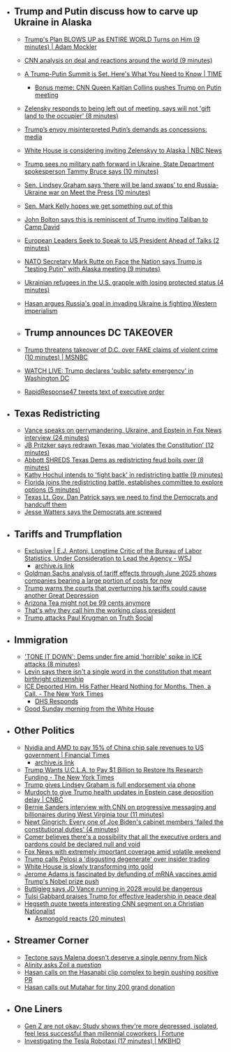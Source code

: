 
  - ## Trump and Putin discuss how to carve up Ukraine in Alaska
    - [Trump's Plan BLOWS UP as ENTIRE WORLD Turns on Him (9 minutes) | Adam Mockler](https://youtu.be/bXnkN1-lvCM?si=UPFzvNoLEMtf7QNN)
    - [CNN analysis on deal and reactions around the world (9 minutes)](https://youtu.be/TPUjipH0v_c?si=J3WRTf4vS5XeADJs)
    - [A Trump-Putin Summit is Set. Here's What You Need to Know | TIME](https://time.com/7308684/trump-putin-alaska-talks-ukraine/)
      - [Bonus meme: CNN Queen Kaitlan Collins pushes Trump on Putin meeting](https://youtube.com/shorts/NPsVNdRIEys?si=ReiXbApnJRbhtMb6)
    - [Zelensky responds to being left out of meeting, says will not 'gift land to the occupier' (8 minutes)](https://youtu.be/nWxKI1Hav_M?si=89qzd5H-AsUD7oQ2)
    - [Trump’s envoy misinterpreted Putin’s demands as concessions: media](https://tvpworld.com/88256509/trumps-envoy-witkoff-misunderstood-putins-territorial-demands-as-concessions-media-report)
    - [White House is considering inviting Zelenskyy to Alaska | NBC News](https://www.nbcnews.com/politics/trump-administration/white-house-considering-inviting-zelenskyy-alaska-rcna224070)
    - [Trump sees no military path forward in Ukraine, State Department spokesperson Tammy Bruce says (10 minutes)](https://youtu.be/e0WrsJ1P-AM?si=hJVdPMgpEnTkuTmq)
    - [Sen. Lindsey Graham says ‘there will be land swaps’ to end Russia-Ukraine war on Meet the Press (10 minutes)](https://youtu.be/KEAaJhWlTpg?si=4XOO5gGFT1zXke_Z)
    - [Sen. Mark Kelly hopes we get something out of this](https://x.com/atrupar/status/1954559751452348573)
    - [John Bolton says this is reminiscent of Trump inviting Taliban to Camp David](https://x.com/Acyn/status/1953993694983700573)
    - [European Leaders Seek to Speak to US President Ahead of Talks (2 minutes)](https://youtu.be/cpx1yMNnhMc?si=wULJZJTW9TBHDpEs)
    - [NATO Secretary Mark Rutte on Face the Nation says Trump is "testing Putin" with Alaska meeting (9 minutes)](https://youtu.be/TPUjipH0v_c?si=J3WRTf4vS5XeADJs)
    - [Ukrainian refugees in the U.S. grapple with losing protected status (4 minutes)](https://youtu.be/YpZUQpZcXog?si=Ebl5dwQE526jH1hL)
    - [Hasan argues Russia's goal in invading Ukraine is fighting Western imperialism](https://www.reddit.com/r/LivestreamFail/comments/1mm0iag/hasan_argues_that_russias_goal_in_invading/)
    
    - ## Trump announces DC TAKEOVER
    - [Trump threatens takeover of D.C. over FAKE claims of violent crime (10 minutes) | MSNBC](https://youtu.be/XD3ei54Ex1I?si=sjlkX4RP5xdXMBM5)
    - [WATCH LIVE: Trump declares 'public safety emergency' in Washington DC](https://www.youtube.com/live/ga4_NDtAGOY?si=zqjnvpZ3FqAn4ZEO)
    - [RapidResponse47 tweets text of executive order](https://x.com/RapidResponse47/status/1954924847517008344)
  - ## Texas Redistricting
    - [Vance speaks on gerrymandering, Ukraine, and Epstein in Fox News interview (24 minutes)](https://youtu.be/cA6bhAuQDVk?si=HUL1WZtVXVY99xPb)
    - [JB Pritzker says redrawn Texas map ‘violates the Constitution’ (12 minutes)](https://youtu.be/bPuRlHJFNhY?si=_sueBRAjMAawGati)
    - [Abbott SHREDS Texas Dems as redistricting feud boils over (8 minutes)](https://youtu.be/duJlkapxnNc?si=NZ2JrcR_taAjpzeQ)
    - [Kathy Hochul intends to 'fight back' in redistricting battle (9 minutes)](https://youtu.be/LK7sQ0G42A8?si=TLe3x1HKZgoyngqH)
    - [Florida joins the redistricting battle, establishes committee to explore options (5 minutes)](https://youtu.be/A5ZZJc99UdQ?si=yl4BCIbpTcBXF_Hs)
    - [Texas Lt. Gov. Dan Patrick says we need to find the Democrats and handcuff them](https://x.com/Acyn/status/1953990346637291956)
    - [Jesse Watters says the Democrats are screwed](https://x.com/Acyn/status/1953926702910124317)
  - ## Tariffs and Trumpflation
    - [Exclusive | E.J. Antoni, Longtime Critic of the Bureau of Labor Statistics, Under Consideration to Lead the Agency - WSJ](https://www.wsj.com/politics/policy/trump-administration-considers-longtime-critic-to-lead-bureau-of-labor-statistics-5aea02ed)
      - [archive.is link](https://archive.is/GTtSe)
    - [Goldman Sachs analysis of tariff effects through June 2025 shows companies bearing a large portion of costs for now](https://x.com/AstorAaron/status/1954606605406011779)
    - [Trump warns the courts that overturning his tariffs could cause another Great Depression](https://x.com/TrumpTruthOnX/status/1953829039632003512)
    - [Arizona Tea might not be 99 cents anymore](https://x.com/scottlincicome/status/1954577907306668416)
    - [That's why they call him the working class president](https://x.com/Acyn/status/1953995358365003868)
    - [Trump attacks Paul Krugman on Truth Social](https://x.com/TrumpDailyPosts/status/1954773405963637161)
  - ## Immigration
    - ['TONE IT DOWN': Dems under fire amid 'horrible' spike in ICE attacks (8 minutes)](https://youtu.be/PCHV8qRe6c0?si=8OoFmiKpN7JbmwQX)
    - [Levin says there isn't a single word in the constitution that meant birthright citizenship](https://x.com/Acyn/status/1954335865771332032)
    - [ICE Deported Him. His Father Heard Nothing for Months. Then, a Call. - The New York Times](https://www.nytimes.com/2025/08/09/nyregion/ice-deportation-el-salvador-venezuela.html)
      - [DHS Responds](https://x.com/DHSgov/status/1954547601665110017)
    - [Good Sunday morning from the White House](https://x.com/WhiteHouse/status/1954561808787742880)
  - ## Other Politics
    - [Nvidia and AMD to pay 15% of China chip sale revenues to US government | Financial Times](https://www.ft.com/content/cd1a0729-a8ab-41e1-a4d2-8907f4c01cac)
      - [archive.is link](https://archive.is/MUjhS)
    - [Trump Wants U.C.L.A. to Pay $1 Billion to Restore Its Research Funding - The New York Times](https://www.nytimes.com/2025/08/08/us/trump-ucla-research-funding-deal.html)
    - [Trump gives Lindsey Graham is full endorsement via phone](https://x.com/RpsAgainstTrump/status/1954714981879968237)
    - [Murdoch to give Trump health updates in Epstein case deposition delay | CNBC](https://www.cnbc.com/2025/08/05/trump-murdoch-epstein-health-deposition-delay.html)
    - [Bernie Sanders interview with CNN on progressive messaging and billionaires during West Virginia tour (11 minutes)](https://youtu.be/iJ-5uw3xtd8?si=kiUCAqtPM1MsQFFz)
    - [Newt Gingrich: Every one of Joe Biden's cabinet members 'failed the constitutional duties' (4 minutes)](https://youtu.be/0hs8J_KCds4?si=QuC3k1M8_P3ibcW-)
    - [Comer believes there's a possibility that all the executive orders and pardons could be declared null and void](https://x.com/atrupar/status/1954555722571690402)
    - [Fox News with extremely important coverage amid volatile weekend](https://x.com/Acyn/status/1953859599834226719)
    - [Trump calls Pelosi a 'disgusting degenerate' over insider trading](https://x.com/Acyn/status/1954311699252871417)
    - [White House is slowly transforming into gold](https://x.com/Acyn/status/1954568584031510916)
    - [Jerome Adams is fascinated by defunding of mRNA vaccines amid Trump's Nobel prize push](https://x.com/Acyn/status/1954565074787701112)
    - [Buttigieg says JD Vance running in 2028 would be dangerous](https://x.com/CalltoActivism/status/1954675965608837271)
    - [Tulsi Gabbard praises Trump for effective leadership in peace deal](https://x.com/TrumpTruthOnX/status/1954022132058665123)
    - [Hegseth quote tweets interesting CNN segment on a Christian Nationalist](https://x.com/PeteHegseth/status/1953626931234054558)
      - [Asmongold reacts (20 minutes)](https://youtu.be/7krLPE-_O54?si=pOWujRaiwD_XHAmz)
  - ## Streamer Corner
    - [Tectone says Malena doesn't deserve a single penny from Nick](https://x.com/Awk20000/status/1954632084691239405)
    - [Alinity asks Zoil a question](https://x.com/Awk20000/status/1954610026347381200)
    - [Hasan calls on the Hasanabi clip complex to begin pushing positive PR](https://x.com/Awk20000/status/1954463218450985429)
    - [Hasan calls out Mutahar for tiny 200 grand donation](https://x.com/Awk20000/status/1954424564508975548)
  - ## One Liners
    - [Gen Z are not okay: Study shows they're more depressed, isolated, feel less successful than millennial coworkers | Fortune](https://fortune.com/2025/01/21/gen-z-depressed-isolated-compared-boomers-millennials-metlife-report/)
    - [Investigating the Tesla Robotaxi (17 minutes) | MKBHD](https://youtu.be/We2ZD0-IXPM?si=XvxhjOCruVoqo7Sc)
#